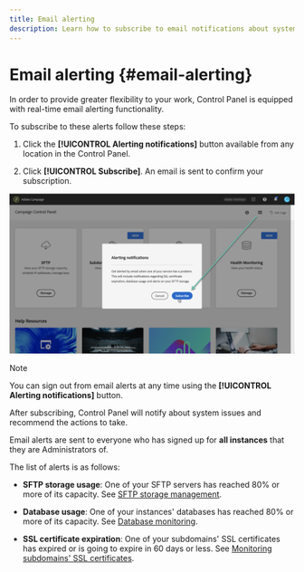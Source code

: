 ```yaml
---
title: Email alerting
description: Learn how to subscribe to email notifications about system issues on your Campaign instances
---
```


# Email alerting {#email-alerting}

In order to provide greater flexibility to your work, Control Panel is equipped with real-time email alerting functionality.

To subscribe to these alerts follow these steps:

1. Click the **[!UICONTROL Alerting notifications]** button available from any location in the Control Panel.

1. Click **[!UICONTROL Subscribe]**. An email is sent to confirm your subscription.

![](assets/subscribing.png)

>[!NOTE]
>
>You can sign out from email alerts at any time using the **[!UICONTROL Alerting notifications]** button.

After subscribing, Control Panel will notify about system issues and recommend the actions to take.

Email alerts are sent to everyone who has signed up for **all instances** that they are Administrators of.

The list of alerts is as follows:

* **SFTP storage usage**: One of your SFTP servers has reached 80% or more of its capacity. See [SFTP storage management](../../sftp/using/sftp-storage-management.md).

* **Database usage**: One of your instances' databases has reached 80% or more of its capacity. See [Database monitoring](../../performance-monitoring/using/database-monitoring.md).

* **SSL certificate expiration**: One of your subdomains' SSL certificates has expired or is going to expire in  60 days or less. See [Monitoring subdomains' SSL certificates](../../subdomains-certificates/using/monitoring-ssl-certificates.md).
